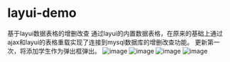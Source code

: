 # layui-demo
基于layui数据表格的增删改查
通过layui的内置数据表格，在原来的基础上通过ajax和layui的表格重载实现了连接到mysql数据库的增删改查功能。
更新第一次，将添加学生作为弹出框弹出。
![image](https://user-images.githubusercontent.com/78008289/169683988-7af8c32f-b28f-4d18-a66f-9d2fe67e271b.png)
![image](https://user-images.githubusercontent.com/78008289/169683994-571b2877-99b9-4c9e-b9db-52121182acfc.png)
![image](https://user-images.githubusercontent.com/78008289/169684001-72d9468c-8648-4966-a23b-c697489209d0.png)
![image](https://user-images.githubusercontent.com/78008289/169684008-607590f2-ddbc-453f-a7b0-e4a4b5c65d8d.png)

